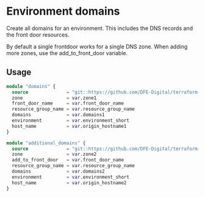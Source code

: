 # Environment domains

Create all domains for an environment. This includes the DNS records and the front door resources.

By default a single frontdoor works for a single DNS zone. When adding more zones, use the add_to_front_door variable.

## Usage

```terraform
module "domains" {
  source              = "git::https://github.com/DFE-Digital/terraform-modules.git//domains/environment_domains"
  zone                = var.zone1
  front_door_name     = var.front_door_name
  resource_group_name = var.resource_group_name
  domains             = var.domains1
  environment         = var.environment_short
  host_name           = var.origin_hostname1
}

module "additional_domains" {
  source              = "git::https://github.com/DFE-Digital/terraform-modules.git//domains/environment_domains"
  zone                = var.zone2
  add_to_front_door   = var.front_door_name
  resource_group_name = var.resource_group_name
  domains             = var.domains2
  environment         = var.environment_short
  host_name           = var.origin_hostname2
}
```
